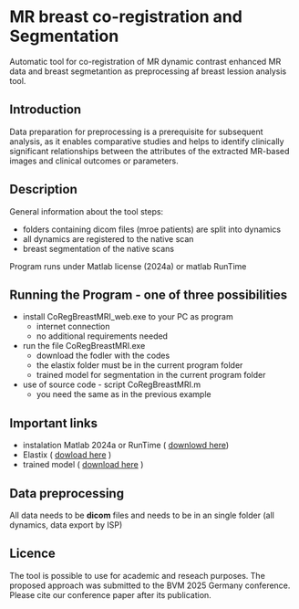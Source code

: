 # MR breast co-registration and Segmentation
Automatic tool for co-registration of MR dynamic contrast enhanced MR data and breast segmetantion as preprocessing af breast lession analysis tool.

## Introduction
Data preparation for preprocessing is a prerequisite for subsequent analysis, as it enables comparative studies and helps to identify clinically significant relationships between the attributes of the extracted MR-based images and clinical outcomes or parameters.

## Description
General information about the tool steps:
* folders containing dicom files (mroe patients) are split into dynamics
* all dynamics are registered to the native scan
* breast segmentation of the native scans

Program runs under Matlab license (2024a) or matlab RunTime

## Running the Program - one of three possibilities
* install CoRegBreastMRI_web.exe to your PC as program 
    * internet connection
    * no additional requirements needed
* run the file CoRegBreastMRI.exe
    * download the fodler with the codes
    * the elastix folder must be in the current program folder
    * trained model for segmentation in the current program folder
* use of source code - script CoRegBreastMRI.m
    * you need the same as in the previous example

## Important links
* instalation Matlab 2024a or RunTime ( [downlowd here](https://www.mathworks.com/products/compiler/matlab-runtime.html))
* Elastix ( [dowload here](https://elastix.dev/download.php) )
* trained model ( [download here](https://drive.google.com/file/d/1cU1XA0Zj4nbSxnJg43WyU3u7xs6G05Eq/view?usp=drive_link) )

## Data preprocessing
All data needs to be **dicom** files and needs to be in an single folder (all dynamics, data export by ISP)

## Licence
The tool is possible to use for academic and reseach purposes. 
The proposed approach was submitted to the BVM 2025 Germany conference. Please cite our conference paper after its publication.